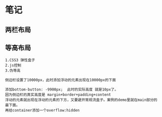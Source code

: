 # 笔记

## 两栏布局

## 等高布局

    1.CSS3 弹性盒子
    2.js控制
    3.伪等高
    
    侧边栏设置了10000px，此时添加浮动的元素出现在10000px的下面

    添加bottom-button: -9900px;  此时的实际高度 就是10px了。 
    因为侧边栏的真实高度是 margin+border+padding+content
    浮动的元素就出现在浮动的元素的下方，又要避开常规流盒子。案例的demo里就在main部分的最下面。
    再给container添加一个overflow:hidden
